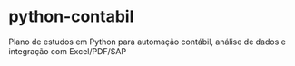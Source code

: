 # python-contabil
Plano de estudos em Python para automação contábil, análise de dados e integração com Excel/PDF/SAP
